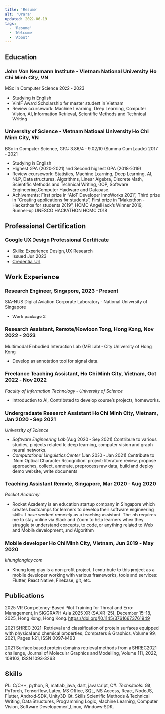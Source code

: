 ```yaml
---
title: 'Resume'
alt: 'Urara'
updated: 2022-06-19
tags:
  - 'Resume'
  - 'Welcome'
  - 'About'
---
```


## Education
### John Von Neumann Institute ‑ Vietnam National University Ho Chi Minh City, VN
MSc in Computer Science 2022 ‑ 2023
- Studying in English
- VinIF Award Scholarship for master student in Vietnam
- Review coursework: Machine Learning, Deep Learning, Computer Vision, AI, Information Retrieval, Scientific Methods and Technical Writing

### University of Science ‑ Vietnam National University Ho Chi Minh City, VN
BSc in Computer Science, GPA: 3.86/4 ‑ 9.02/10 (Summa Cum Laude) 2017 ‑ 2021
- Studying in English
- Highest GPA (2020‑2021) and Second highest GPA (2018‑2019)
- Review coursework: Statistics, Machine Learning, Deep Learning, AI, NLP, Data structures, Algorithms, Linear Algebra, Discrete Math, Scientific
Methods and Technical Writing, OOP, Software Engineering,Computer Hardware and Database.
- Achivements: First prize in “AIoT Developer InnoWorks 2021”, Third prize in ”Creating applications for students”, First prize in ”Makerthon ‑
Hackathon for students 2019”, HCMC AngelHack’s Winner 2019, Runner‑up UNESCO HACKATHON HCMC 2018

## Professional Certification

### Google UX Design Professional Certificate
- Skills: Experience Design, UX Research
- Issued Jun 2023
- [Credential Url](https://www.coursera.org/account/accomplishments/specialization/certificate/9LQ6KUPNDSCM)

## Work Experience
### Research Engineer, Singapore, 2023 - Present
SIA-NUS Digital Aviation Corporate Laboratory ‑ National University of Singapore
  - Work package 2
### Research Assistant, Remote/Kowloon Tong, Hong Kong, Nov 2022 - 2023
Multimodal Embodied Interaction Lab (MEILab) ‑ City University of Hong Kong 
- Develop an annotation tool for signal data. 
### Freelance Teaching Assistant, Ho Chi Minh City, Vietnam, Oct 2022 ‑ Nov 2022
*Faculty of Information Technology ‑ University of Science*
- Introduction to AI, Contributed to develop course’s projects, homeworks.
### Undergraduate Research Assistant Ho Chi Minh City, Vietnam, Jan 2020 ‑ Sep 2021 
*University of Science*
- *Software Engineering Lab* (Aug 2020 ‑ Sep 2021) Contribute to various studies, projects related to deep learning, computer vision and graph
neural networks. 
- *Computational Linguistics Center* (Jan 2020 ‑ Jan 2021) Contribute to ’Nom Optical Character Recognition’ project: literature review, propose
approaches, collect, annotate, preprocess raw data, build and deploy demo website, write documents
### Teaching Assistant Remote, Singapore, Mar 2020 ‑ Aug 2020
*Rocket Academy*
- Rocket Academy is an education startup company in Singapore which creates bootcamps for learners to develop their software engineering
skills. I have worked remotely as a teaching assistant. The job requires me to stay online via Slack and Zoom to help learners when they struggle
to understand concepts, to code, or anything related to Web and Mobile development, and Algorithm
### Mobile developer Ho Chi Minh City, Vietnam, Jun 2019 ‑ May 2020
*khunglongiay.com*  
- Khung long giay is a non‑profit project, I contribute to this project as a mobile developer working with various frameworks, tools and services:
Flutter, React Native, Firebase, git, etc.
## Publications

2025 VR Competency-Based Pilot Training for Threat and Error Management, In SIGGRAPH Asia 2025 XR (SA XR ’25), December 15–18, 2025, Hong Kong, Hong Kong. https://doi.org/10.1145/3761667.3761949

2021 SHREC 2021: Retrieval and classification of protein surfaces equipped with physical and chemical
properties, Computers & Graphics, Volume 99, 2021, Pages 1‑21, ISSN 0097‑8493 

2021 Surface‑based protein domains retrieval methods from a SHREC2021 challenge, Journal of Molecular
Graphics and Modelling, Volume 111, 2022, 108103, ISSN 1093‑3263
## Skills 
*PL*: C/C++, python, R, matlab, java, dart, javascript, C#. 
*Techs/tools*: Git, PyTorch, Tensorflow, Latex, MS Office, SQL, MS Access, React, NodeJS, Flutter, Android‑SDK, Unity3D, Qt. 
Skills Scientific Methods & Technical Writing, Data Structures, Programming Logic, Machine Learning, Computer Vision, Software
Developement,Linux, Windows‑SDK. 

